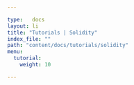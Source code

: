 ```yaml
---

type:   docs
layout: li
title: "Tutorials | Solidity"
index_file: ""
path: "content/docs/tutorials/solidity"
menu:
  tutorial:
    weight: 10

---
```

